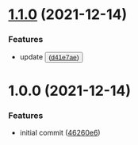 # [1.1.0](https://github.com/panels-land/ui/compare/v1.0.0...v1.1.0) (2021-12-14)


### Features

* update <Button /> ([d41e7ae](https://github.com/panels-land/ui/commit/d41e7ae57b248add5a9b74c2fad5c0048e8fde6a))

# 1.0.0 (2021-12-14)


### Features

* initial commit ([46260e6](https://github.com/panels-land/ui/commit/46260e65e78aacec95507b73ba0df2823a14366d))
